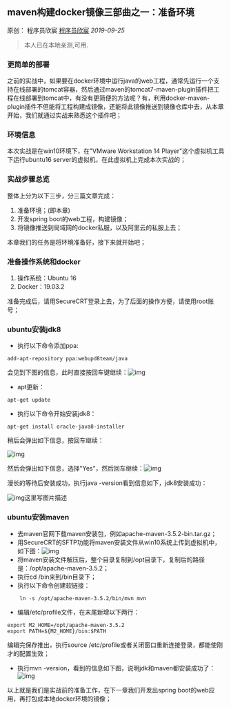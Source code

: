 ## maven构建docker镜像三部曲之一：准备环境

原创： 程序员欣宸 [程序员欣宸](javascript:void(0);) *2019-09-25*

> 本人已在本地亲测,可用.

### 更简单的部署

之前的实战中，如果要在docker环境中运行java的web工程，通常先运行一个支持在线部署的tomcat容器，然后通过maven的tomcat7-maven-plugin插件把工程在线部署到tomcat中，有没有更简便的方法呢？有，利用docker-maven-plugin插件不但能将工程构建成镜像，还能将此镜像推送到镜像仓库中去，从本章开始，我们就通过实战来熟悉这个插件吧；

### 环境信息

本次实战是在win10环境下，在"VMware Workstation 14 Player"这个虚拟机工具下运行ubuntu16 server的虚拟机，在此虚拟机上完成本次实战的；

### 实战步骤总览

整体上分为以下三步，分三篇文章完成：

1. 准备环境；(即本章)
2. 开发spring boot的web工程，构建镜像；
3. 将镜像推送到局域网的docker私服，以及阿里云的私服上去；

本章我们的任务是将环境准备好，接下来就开始吧；

### 准备操作系统和docker

1. 操作系统：Ubuntu 16
2. Docker：19.03.2

准备完成后，请用SecureCRT登录上去，为了后面的操作方便，请使用root账号；

### ubuntu安装jdk8

- 执行以下命令添加ppa:

```
add-apt-repository ppa:webupd8team/java
```

会见到下图的信息，此时直接按回车键继续：![img](https://mmbiz.qpic.cn/mmbiz_png/VvRocjzrolygC0UTEqjgicicKB1McDqXZT2CTtQCplD03yx03HEszHs4dIbKjYcmicn4pbjXXEw7tw4lzcD7LIxwA/640?wx_fmt=png&tp=webp&wxfrom=5&wx_lazy=1&wx_co=1)

- apt更新：

```
apt-get update
```

- 执行以下命令开始安装jdk8：

```
apt-get install oracle-java8-installer
```

稍后会弹出如下信息，按回车继续：

![img](https://mmbiz.qpic.cn/mmbiz_png/VvRocjzrolygC0UTEqjgicicKB1McDqXZTWG0T0UAiaUn4gFtmU61wh2q3nACJvlAGYPxV2jz2LVULHkTfib0oA0SQ/640?wx_fmt=png&tp=webp&wxfrom=5&wx_lazy=1&wx_co=1)

然后会弹出如下信息，选择"Yes"，然后回车继续：![img](https://mmbiz.qpic.cn/mmbiz_png/VvRocjzrolygC0UTEqjgicicKB1McDqXZT6atvgTEcEeaBYmqZfZMDsn0GJOibmlwOvbhpzKG0yo6HjNkz8ibGW8TQ/640?wx_fmt=png&tp=webp&wxfrom=5&wx_lazy=1&wx_co=1)

漫长的等待后安装成功，执行java -version看到信息如下，jdk8安装成功：

![img](https://mmbiz.qpic.cn/mmbiz_png/VvRocjzrolygC0UTEqjgicicKB1McDqXZTEHuzzVUia6SdWjRz6xdQhNFoUvzZakbTMTSYf63wk4xiaDGMicaC9R3mA/640?wx_fmt=png&tp=webp&wxfrom=5&wx_lazy=1&wx_co=1)这里写图片描述

### ubuntu安装maven

- 去maven官网下载maven安装包，例如apache-maven-3.5.2-bin.tar.gz；
- 用SecureCRT的SFTP功能将maven安装文件从win10系统上传到虚拟机中，如下图：![img](https://mmbiz.qpic.cn/mmbiz_png/VvRocjzrolygC0UTEqjgicicKB1McDqXZTzB1u7icewy0QK3Cgzk4xHrU6JqOIFAibRibRibKhBf2uGFbvbJlr062j0w/640?wx_fmt=png&tp=webp&wxfrom=5&wx_lazy=1&wx_co=1)
- 将maven安装文件解压后，整个目录复制到/opt目录下，复制后的路径是：/opt/apache-maven-3.5.2；
- 执行cd /bin来到/bin目录下；
- 执行以下命令创建软链接：

```
    ln -s /opt/apache-maven-3.5.2/bin/mvn mvn
```

- 编辑/etc/profile文件，在末尾新增以下两行：

```
export M2_HOME=/opt/apache-maven-3.5.2
export PATH=${M2_HOME}/bin:$PATH
```

编辑完保存推出，执行source /etc/profile或者关闭窗口重新连接登录，都能使刚才的配置生效；

- 执行mvn -version，看到的信息如下图，说明jdk和maven都安装成功了：![img](https://mmbiz.qpic.cn/mmbiz_png/VvRocjzrolygC0UTEqjgicicKB1McDqXZTlLJqbrEelZxkw8jzTyLxhWuG8UTKtsUThaIydII3B5t9h1jlSaOx2w/640?wx_fmt=png&tp=webp&wxfrom=5&wx_lazy=1&wx_co=1)

以上就是我们是实战前的准备工作，在下一章我们开发出spring boot的web应用，再打包成本地docker环境的镜像；